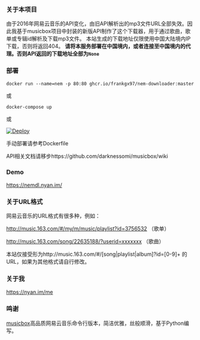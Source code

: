 ### 关于本项目
由于2016年网易云音乐的API变化，由旧API解析出的mp3文件URL全部失效。因此我基于musicbox项目中封装的新版API制作了这个下载器，用于通过歌曲，歌单或专辑id解析及下载mp3文件。
本站生成的下载地址仅限使用中国大陆境内IP下载，否则将返回404。
**请将本服务部署在中国境内，或者连接至中国境内的代理。否则API返回的下载地址全部为`None`**

### 部署
```
docker run --name=nem -p 80:80 ghcr.io/frankgx97/nem-downloader:master
```
或
```
docker-compose up
```
或

[![Deploy](https://www.herokucdn.com/deploy/button.png)](https://heroku.com/deploy)

手动部署请参考Dockerfile

API相关文档请移步https://github.com/darknessomi/musicbox/wiki
### Demo
https://nemdl.nyan.im/

### 关于URL格式
网易云音乐的URL格式有很多种，例如：

http://music.163.com/#/my/m/music/playlist?id=3756532 （歌单）

http://music.163.com/song/22635188/?userid=xxxxxxx （歌曲）

本站仅接受形为http://music.163.com/#/[song|playlist|album]?id=[0-9]+ 的URL，如果为其他格式请自行修改。

### 关于我
https://nyan.im/me
### 鸣谢
[musicbox](https://github.com/darknessomi/musicbox)高品质网易云音乐命令行版本，简洁优雅，丝般顺滑，基于Python编写。
